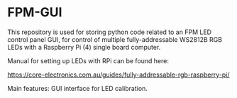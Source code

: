# FPM-GUI
This repository is used for storing python code related to an FPM LED control panel GUI, for control of multiple fully-addressable WS2812B RGB LEDs with a Raspberry Pi (4) single board computer.

Manual for setting up LEDs with RPi can be found here:

https://core-electronics.com.au/guides/fully-addressable-rgb-raspberry-pi/

Main features:
GUI interface for LED calibration.
